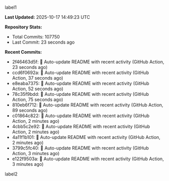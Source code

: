 
label1 
<!-- ACTIVITY_START -->
**Last Updated:** 2025-10-17 14:49:23 UTC

**Repository Stats:**
- Total Commits: 107750
- Last Commit: 23 seconds ago

**Recent Commits:**
- 2f46463d5f: 🤖 Auto-update README with recent activity (GitHub Action, 23 seconds ago)
- ccd6f0692a: 🤖 Auto-update README with recent activity (GitHub Action, 37 seconds ago)
- e8eaba7375: 🤖 Auto-update README with recent activity (GitHub Action, 52 seconds ago)
- 78c35f9bdd: 🤖 Auto-update README with recent activity (GitHub Action, 75 seconds ago)
- 810eb6f712: 🤖 Auto-update README with recent activity (GitHub Action, 89 seconds ago)
- c01864c822: 🤖 Auto-update README with recent activity (GitHub Action, 2 minutes ago)
- 4cbb5c2e92: 🤖 Auto-update README with recent activity (GitHub Action, 2 minutes ago)
- 4a11f1b101: 🤖 Auto-update README with recent activity (GitHub Action, 2 minutes ago)
- 3799c5fc40: 🤖 Auto-update README with recent activity (GitHub Action, 3 minutes ago)
- e122f9503a: 🤖 Auto-update README with recent activity (GitHub Action, 3 minutes ago)
<!-- ACTIVITY_END -->

label2
